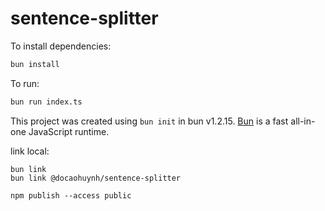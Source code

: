 # sentence-splitter

To install dependencies:

```bash
bun install
```

To run:

```bash
bun run index.ts
```

This project was created using `bun init` in bun v1.2.15. [Bun](https://bun.sh) is a fast all-in-one JavaScript runtime.

link local:

```
bun link
bun link @docaohuynh/sentence-splitter

npm publish --access public

```

